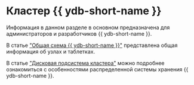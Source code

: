 # Кластер {{ ydb-short-name }}

Информация в данном разделе в основном предназначена для администраторов и разработчиков {{ ydb-short-name }}.

В статье ["Общая схема {{ ydb-short-name }}"](common_scheme_ydb.md) представлена общая информация об узлах и таблетках.

В статье ["Дисковая подсистема кластера"](distributed_storage.md) можно подробнее ознакомиться с особенностями распределенной системы хранения {{ ydb-short-name }}.

